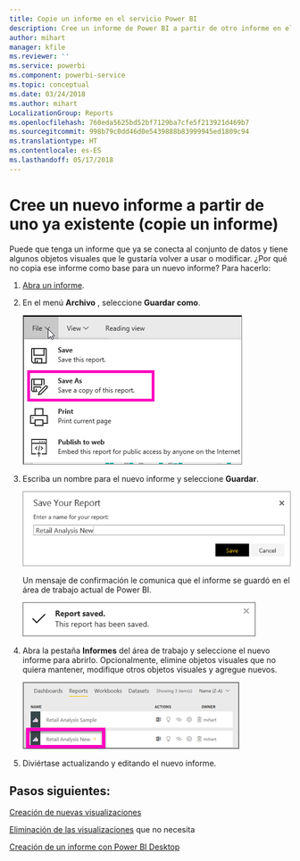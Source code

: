 ```yaml
---
title: Copie un informe en el servicio Power BI
description: Cree un informe de Power BI a partir de otro informe en el servicio Power BI.
author: mihart
manager: kfile
ms.reviewer: ''
ms.service: powerbi
ms.component: powerbi-service
ms.topic: conceptual
ms.date: 03/24/2018
ms.author: mihart
LocalizationGroup: Reports
ms.openlocfilehash: 760eda5625bd52bf7129ba7cfe5f213921d469b7
ms.sourcegitcommit: 998b79c0dd46d0e5439888b83999945ed1809c94
ms.translationtype: HT
ms.contentlocale: es-ES
ms.lasthandoff: 05/17/2018
---
```

# <a name="create-a-new-report-from-an-existing-report-copy-a-report"></a>Cree un nuevo informe a partir de uno ya existente (copie un informe)
Puede que tenga un informe que ya se conecta al conjunto de datos y tiene algunos objetos visuales que le gustaría volver a usar o modificar.  ¿Por qué no copia ese informe como base para un nuevo informe?  Para hacerlo:

1. [Abra un informe](service-report-open.md).
2. En el menú **Archivo** , seleccione **Guardar como**.
   
   ![](media/power-bi-report-copy/powerbi-save-as.png)
3. Escriba un nombre para el nuevo informe y seleccione **Guardar**.
   
   ![](media/power-bi-report-copy/savereport.png)
   
   Un mensaje de confirmación le comunica que el informe se guardó en el área de trabajo actual de Power BI.
   
   ![](media/power-bi-report-copy/savesuccess1.png)
4. Abra la pestaña **Informes** del área de trabajo y seleccione el nuevo informe para abrirlo. Opcionalmente, elimine objetos visuales que no quiera mantener, modifique otros objetos visuales y agregue nuevos.
   
   ![](media/power-bi-report-copy/power-bi-workspace.png)
5. Diviértase actualizando y editando el nuevo informe.

## <a name="next-steps"></a>Pasos siguientes:
[Creación de nuevas visualizaciones](power-bi-report-add-visualizations-ii.md)

[Eliminación de las visualizaciones](service-delete.md) que no necesita

[Creación de un informe con Power BI Desktop](desktop-report-view.md)

